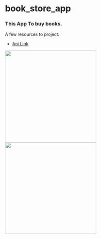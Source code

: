 # book_store_app

### This App To buy books.

A few resources to project:

- [Api Link](https://www.googleapis.com/books/v1/volumes?Filtering=free-ebooks&Sorting=newest&q=programming)

<div>
  <img src="https://github.com/MahmoudAli727/bookStore/assets/138752672/73f1e275-af5d-4160-8f4d-7bc69e743ace" width="300">
  
<div>
</div>
  <img src="https://github.com/MahmoudAli727/bookStore/assets/138752672/e6ed6221-16f2-48d3-835b-7394ccf6a66f" width="300">
</div>


